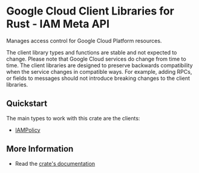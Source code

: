 # Google Cloud Client Libraries for Rust - IAM Meta API

<!-- Code generated by sidekick. DO NOT EDIT. -->


Manages access control for Google Cloud Platform resources.

The client library types and functions are stable and not expected to change.
Please note that Google Cloud services do change from time to time. The client
libraries are designed to preserve backwards compatibility when the service
changes in compatible ways. For example, adding RPCs, or fields to messages
should not introduce breaking changes to the client libraries.

## Quickstart

The main types to work with this crate are the clients:

- [IAMPolicy]

## More Information

- Read the [crate's documentation](https://docs.rs/google-cloud-iam-v1/latest/google-cloud-iam-v1)

[IAMPolicy]: https://docs.rs/google-cloud-iam-v1/latest/google_cloud_iam_v1/client/struct.IAMPolicy.html
